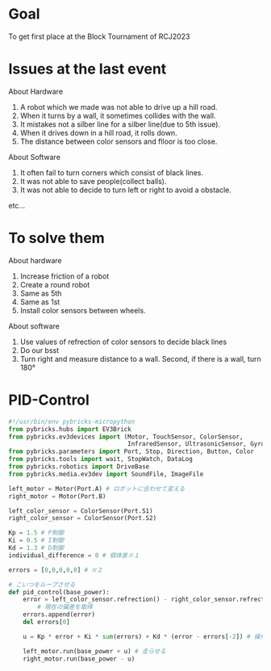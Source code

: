 # Goal
To get first place at the Block Tournament of RCJ2023

# Issues at the last event
About Hardware
1. A robot which we made was not able to drive up a hill road.
2. When it turns by a wall, it sometimes collides with the wall.
3. It mistakes not a silber line for a silber line(due to 5th issue).
4. When it drives down in a hill road, it rolls down.
5. The distance between color sensors and flloor is too close.

About Software

1. It often fail to turn corners which consist of black lines.
2. It was not able to save people(collect balls).
3. It was not able to decide to turn left or right to avoid a obstacle.

etc...

# To solve them
About hardware

1. Increase friction of a robot
2. Create a round robot
3. Same as 5th
4. Same as 1st
5. Install color sensors between wheels.

About software

1. Use values of refrection of color sensors to decide black lines
2. Do our bsst
3. Turn right and measure distance to a wall. Second, if there is a wall, turn 180°

# PID-Control
```python.pid-control.py
#!/usr/bin/env pybricks-micropython
from pybricks.hubs import EV3Brick
from pybricks.ev3devices import (Motor, TouchSensor, ColorSensor,
                                 InfraredSensor, UltrasonicSensor, GyroSensor)
from pybricks.parameters import Port, Stop, Direction, Button, Color
from pybricks.tools import wait, StopWatch, DataLog
from pybricks.robotics import DriveBase
from pybricks.media.ev3dev import SoundFile, ImageFile

left_motor = Motor(Port.A) # ロボットに合わせて変える
right_motor = Motor(Port.B)

left_color_sensor = ColorSensor(Port.S1)
right_color_sensor = ColorSensor(Port.S2)

Kp = 1.5 # P制御
Ki = 0.5 # I制御
Kd = 1.3 # D制御
individual_difference = 0 # 個体差※１

errors = [0,0,0,0,0] # ※２

# こいつをループさせる
def pid_control(base_power):
    error = left_color_sensor.refrection() - right_color_sensor.refrection() - individual_difference
    	# 現在の偏差を取得
    errors.append(error)
    del errors[0]

    u = Kp * error + Ki * sum(errors) + Kd * (error - errors[-2]) # 操作量=Kp*e+Ki∫e*dt+Kd*dt

    left_motor.run(base_power + u) # 走らせる
    right_motor.run(base_power - u)
```
